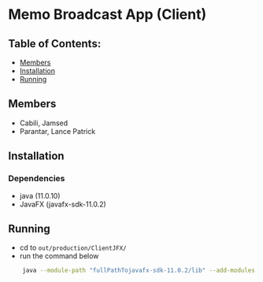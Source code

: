 # Memo Broadcast App (Client)

## Table of Contents:
* [Members](#members)
* [Installation](#installation)
* [Running](#running)

## Members
- Cabili, Jamsed
- Parantar, Lance Patrick

## Installation

### Dependencies
- java (11.0.10)
- JavaFX (javafx-sdk-11.0.2)

## Running
* cd to `out/production/ClientJFX/`
* run the command below
```bash
    java --module-path "fullPathTojavafx-sdk-11.0.2/lib" --add-modules javafx.controls,javafx.fxml sample.Main
```
